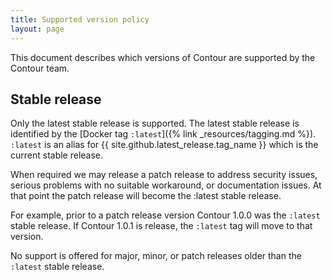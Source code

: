 ```yaml
---
title: Supported version policy
layout: page
---
```


This document describes which versions of Contour are supported by the Contour team.

## Stable release

Only the latest stable release is supported.
The latest stable release is identified by the [Docker tag `:latest`]({% link _resources/tagging.md %}).
`:latest` is an alias for {{ site.github.latest_release.tag_name }} which is the current stable release.

When required we may release a patch release to address security issues, serious problems with no suitable workaround, or documentation issues.
At that point the patch release will become the :latest stable release.

For example, prior to a patch release version Contour 1.0.0 was the `:latest` stable release.
If Contour 1.0.1 is release, the `:latest` tag will move to that version.

No support is offered for major, minor, or patch releases older than the `:latest` stable release.
